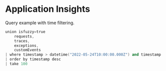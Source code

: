 # Application Insights

Query example with time filtering.

```s
union isfuzzy=true
    requests,
    traces,
    exceptions,
    customEvents
| where timestamp > datetime("2022-05-24T10:00:00.000Z") and timestamp < datetime("2022-05-24T12:00:00.000Z")
| order by timestamp desc
| take 100
```
